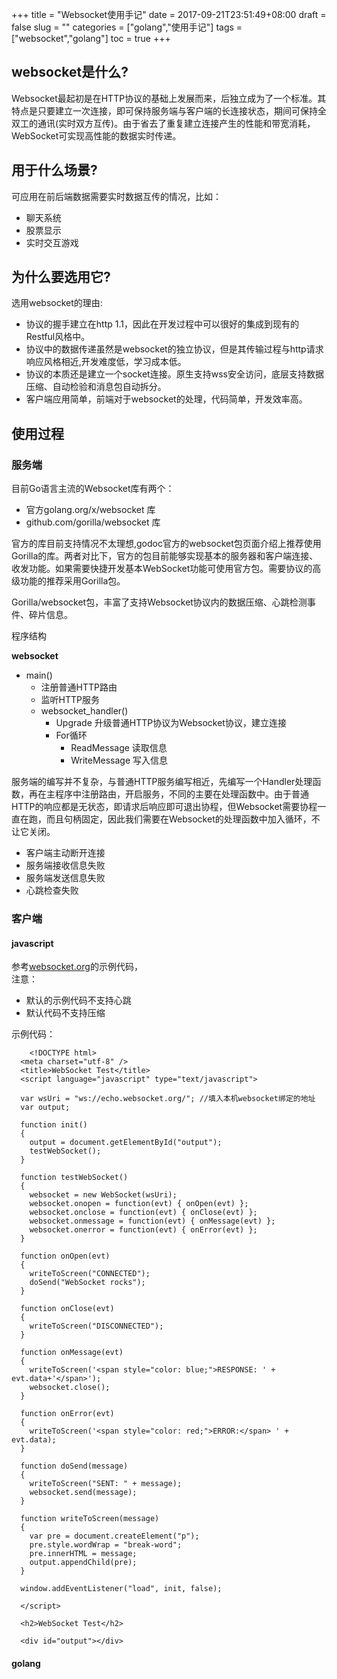 +++
title = "Websocket使用手记"
date = 2017-09-21T23:51:49+08:00
draft = false
slug = ""
categories = ["golang","使用手记"]
tags = ["websocket","golang"]
toc = true
+++


## websocket是什么?
Websocket最起初是在HTTP协议的基础上发展而来，后独立成为了一个标准。其特点是只要建立一次连接，即可保持服务端与客户端的长连接状态，期间可保持全双工的通讯(实时双方互传)。由于省去了重复建立连接产生的性能和带宽消耗，WebSocket可实现高性能的数据实时传递。
## 用于什么场景?
可应用在前后端数据需要实时数据互传的情况，比如：  

+ 聊天系统
+ 股票显示
+ 实时交互游戏

## 为什么要选用它?
选用websocket的理由:
+ 协议的握手建立在http 1.1，因此在开发过程中可以很好的集成到现有的Restful风格中。
+ 协议中的数据传递虽然是websocket的独立协议，但是其传输过程与http请求响应风格相近,开发难度低，学习成本低。
+ 协议的本质还是建立一个socket连接。原生支持wss安全访问，底层支持数据压缩、自动检验和消息包自动拆分。
+ 客户端应用简单，前端对于websocket的处理，代码简单，开发效率高。

## 使用过程
### 服务端
目前Go语言主流的Websocket库有两个：  

+ 官方golang.org/x/websocket 库
+ github.com/gorilla/websocket 库

官方的库目前支持情况不太理想,godoc官方的websocket包页面介绍上推荐使用Gorilla的库。两者对比下，官方的包目前能够实现基本的服务器和客户端连接、收发功能。如果需要快捷开发基本WebSocket功能可使用官方包。需要协议的高级功能的推荐采用Gorilla包。

 
Gorilla/websocket包，丰富了支持Websocket协议内的数据压缩、心跳检测事件、碎片信息。

程序结构 

**websocket**

* main()  
    * 注册普通HTTP路由  
    * 监听HTTP服务  
    * websocket_handler()  
        + Upgrade 升级普通HTTP协议为Websocket协议，建立连接  
        + For循环  
            - ReadMessage 读取信息  
            - WriteMessage 写入信息  

服务端的编写并不复杂，与普通HTTP服务编写相近，先编写一个Handler处理函数，再在主程序中注册路由，开启服务，不同的主要在处理函数中。由于普通HTTP的响应都是无状态，即请求后响应即可退出协程，但Websocket需要协程一直在跑，而且句柄固定，因此我们需要在Websocket的处理函数中加入循环，不让它关闭。

+ 客户端主动断开连接
+ 服务端接收信息失败
+ 服务端发送信息失败
+ 心跳检查失败

### 客户端
#### javascript
参考[websocket.org](http://www.websocket.org/echo.html)的示例代码，  
注意：  

+ 默认的示例代码不支持心跳
+ 默认代码不支持压缩

示例代码：
```
    <!DOCTYPE html>
  <meta charset="utf-8" />
  <title>WebSocket Test</title>
  <script language="javascript" type="text/javascript">

  var wsUri = "ws://echo.websocket.org/"; //填入本机websocket绑定的地址
  var output;

  function init()
  {
    output = document.getElementById("output");
    testWebSocket();
  }

  function testWebSocket()
  {
    websocket = new WebSocket(wsUri);
    websocket.onopen = function(evt) { onOpen(evt) };
    websocket.onclose = function(evt) { onClose(evt) };
    websocket.onmessage = function(evt) { onMessage(evt) };
    websocket.onerror = function(evt) { onError(evt) };
  }

  function onOpen(evt)
  {
    writeToScreen("CONNECTED");
    doSend("WebSocket rocks");
  }

  function onClose(evt)
  {
    writeToScreen("DISCONNECTED");
  }

  function onMessage(evt)
  {
    writeToScreen('<span style="color: blue;">RESPONSE: ' + evt.data+'</span>');
    websocket.close();
  }

  function onError(evt)
  {
    writeToScreen('<span style="color: red;">ERROR:</span> ' + evt.data);
  }

  function doSend(message)
  {
    writeToScreen("SENT: " + message);
    websocket.send(message);
  }

  function writeToScreen(message)
  {
    var pre = document.createElement("p");
    pre.style.wordWrap = "break-word";
    pre.innerHTML = message;
    output.appendChild(pre);
  }

  window.addEventListener("load", init, false);

  </script>

  <h2>WebSocket Test</h2>

  <div id="output"></div>
```
#### golang
